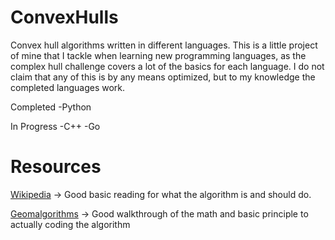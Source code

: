 # ConvexHulls

Convex hull algorithms written in different languages. This is a little project of mine that I tackle when learning new programming languages, as the complex hull challenge covers a lot of the basics for each language. I do not claim that any of this is by any means optimized, but to my knowledge the completed languages work.

Completed 
-Python

In Progress
-C++
-Go

# Resources

[Wikipedia](https://en.wikipedia.org/wiki/Convex_hull_algorithms) -> Good basic reading for what the algorithm is and should do.

[Geomalgorithms](⎋http://www.geomalgorithms.com/a10-_hull-1.html) -> Good walkthrough of the math and basic principle to actually coding the algorithm
